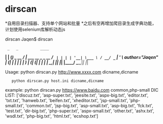 # dirscan

*自用目录扫描器、支持单个网站和批量
*之后有空再增加爬目录生成字典功能，计划使用selenium库解析动态js

dirscan Jaqen$ dirscan

     _   _          ____
  __| | (_)  _ __  / ___|  ___ __ _ _ __
 / _` | | | | '__| \___ \ / __/ _` | '_  \ __author__="Jaqen"
| (_| | | | | |     ___) | (_| (_| | | | |
 \__,_| |_| |_|    |____/ \___\__,_|_| |_| 
 

Usage: python dirscan.py http://www.xxxx.com dicname,dicname

       python dirscan.py host.ini dicname,dicname

example: python dirscan.py https://www.baidu.com common,php-small
DIC LIST: ['discuz.txt', 'asp-super.txt', 'jeesite.txt', 'aspx-big.txt', 'editor.txt', 'txt.txt', 'hanweb.txt', 'beifen.txt', 'xheditor.txt', 'jsp-small.txt', 'php-small.txt', 'common.txt', 'jsp-big.txt', 'asp-small.txt', 'asp-big.txt', 'fck.txt', 'test.txt', 'dir-big.txt', 'php-super.txt', 'aspx-small.txt', 'other.txt', 'ashx.txt', 'wsdl.txt', 'php-big.txt', 'html.txt', 'ecshop.txt']
